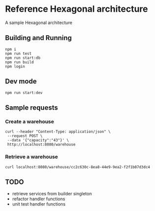# Reference Hexagonal architecture

A sample Hexagonal architecture

## Building and Running

    npm i
    npm run test
    npm run start:db
    npm run build
    npm login

## Dev mode

    npm run start:dev

## Sample requests

### Create a warehouse

```
curl --header "Content-Type: application/json" \
 --request POST \
 --data '{"capacity":"43"}' \
 http://localhost:8080/warehouse
```

### Retrieve a warehouse

```
curl localhost:8080/warehouse/cc2c630c-8ea8-44e9-9ea2-f2f1b07d3dc4
```

## TODO

- retrieve services from builder singleton
- refactor handler functions
- unit test handler functions
